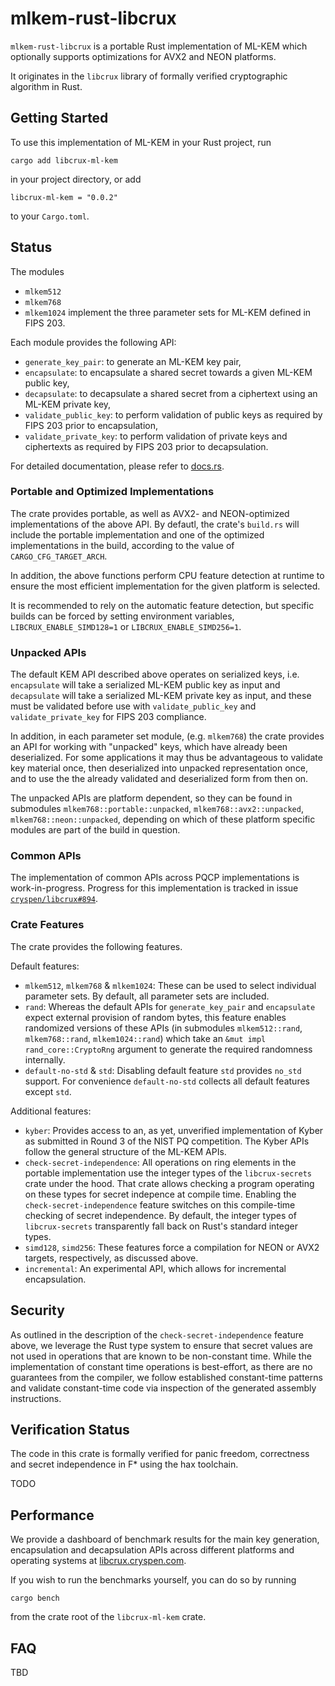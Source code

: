 [//]: # (SPDX-License-Identifier: CC-BY-4.0)
[//]: # (TODO Customize project readme)

# mlkem-rust-libcrux
`mlkem-rust-libcrux` is a portable Rust implementation of ML-KEM which
optionally supports optimizations for AVX2 and NEON platforms.

It originates in the `libcrux` library of formally verified
cryptographic algorithm in Rust.

## Getting Started
To use this implementation of ML-KEM in your Rust project, run

```
cargo add libcrux-ml-kem
```
in your project directory, or add

```
libcrux-ml-kem = "0.0.2"
```
to your `Cargo.toml`.


## Status
The modules
- `mlkem512`
- `mlkem768`
- `mlkem1024`
implement the three parameter sets for ML-KEM defined in FIPS 203. 

Each module provides the following API:
- `generate_key_pair`: to generate an ML-KEM key pair,
- `encapsulate`: to encapsulate a shared secret towards a given ML-KEM public key,
- `decapsulate`: to decapsulate a shared secret from a ciphertext using an ML-KEM private key,
- `validate_public_key`: to perform validation of public keys as required by FIPS 203 prior to encapsulation,
- `validate_private_key`: to perform validation of private keys and ciphertexts as required by FIPS 203 prior to decapsulation.

For detailed documentation, please refer to
[docs.rs](https://docs.rs/libcrux-ml-kem/latest/libcrux_ml_kem/).

### Portable and Optimized Implementations
The crate provides portable, as well as AVX2- and NEON-optimized
implementations of the above API. By defautl, the crate's `build.rs`
will include the portable implementation and one of the optimized
implementations in the build, according to the value of
`CARGO_CFG_TARGET_ARCH`.

In addition, the above functions perform CPU feature detection at
runtime to ensure the most efficient implementation for the given
platform is selected.

It is recommended to rely on the automatic feature detection, but specific
builds can be forced by setting environment variables,
`LIBCRUX_ENABLE_SIMD128=1` or `LIBCRUX_ENABLE_SIMD256=1`.

### Unpacked APIs
The default KEM API described above operates on serialized keys,
i.e. `encapsulate` will take a serialized ML-KEM public key as input
and `decapsulate` will take a serialized ML-KEM private key as input,
and these must be validated before use with `validate_public_key`
and `validate_private_key` for FIPS 203 compliance.

In addition, in each parameter set module, (e.g. `mlkem768`) the crate
provides an API for working with "unpacked" keys, which have already
been deserialized. For some applications it may thus be advantageous
to validate key material once, then deserialized into unpacked
representation once, and to use the the already validated and
deserialized form from then on.

The unpacked APIs are platform dependent, so they can be found in
submodules `mlkem768::portable::unpacked`, `mlkem768::avx2::unpacked`,
`mlkem768::neon::unpacked`, depending on which of these platform
specific modules are part of the build in question.

### Common APIs
The implementation of common APIs across PQCP implementations is
work-in-progress. Progress for this implementation is tracked in issue
[`cryspen/libcrux#894`](https://github.com/cryspen/libcrux/issues/894).

### Crate Features
The crate provides the following features.

Default features:
- `mlkem512`, `mlkem768` & `mlkem1024`: These can be used to select
  individual parameter sets. By default, all parameter sets are
  included.
- `rand`: Whereas the default APIs for `generate_key_pair` and
  `encapsulate` expect external provision of random bytes, this
  feature enables randomized versions of these APIs (in submodules
  `mlkem512::rand`, `mlkem768::rand`, `mlkem1024::rand`) which take an
  `&mut impl rand_core::CryptoRng` argument to generate the required
  randomness internally.
- `default-no-std` & `std`: Disabling default feature `std` provides
  `no_std` support. For convenience `default-no-std` collects all default
  features except `std`.
  
Additional features:
- `kyber`: Provides access to an, as yet, unverified implementation of
  Kyber as submitted in Round 3 of the NIST PQ competition. The Kyber
  APIs follow the general structure of the ML-KEM APIs.
- `check-secret-independence`: All operations on ring elements in the
  portable implementation use the integer types of the
  `libcrux-secrets` crate under the hood. That crate allows checking a
  program operating on these types for secret indepence at compile
  time. Enabling the `check-secret-independence` feature switches on
  this compile-time checking of secret independence. By default, the
  integer types of `libcrux-secrets` transparently fall back on Rust's
  standard integer types.
- `simd128`, `simd256`: These features force a compilation for NEON or
  AVX2 targets, respectively, as discussed above.
- `incremental`: An experimental API, which allows for incremental
  encapsulation.

## Security
As outlined in the description of the `check-secret-independence`
feature above, we leverage the Rust type system to ensure that secret
values are not used in operations that are known to be
non-constant time. While the implementation of constant time
operations is best-effort, as there are no guarantees from the
compiler, we follow established constant-time patterns and validate
constant-time code via inspection of the generated assembly
instructions.

## Verification Status
The code in this crate is formally verified for panic freedom,
correctness and secret independence in F* using the hax toolchain.

TODO

## Performance
We provide a dashboard of benchmark results for the main key
generation, encapsulation and decapsulation APIs across different
platforms and operating systems at
[libcrux.cryspen.com](https://libcrux.cryspen.com).

If you wish to run the benchmarks yourself, you can do so by running
```
cargo bench
```
from the crate root of the `libcrux-ml-kem` crate.

## FAQ
TBD
